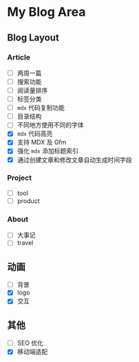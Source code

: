 # My Blog Area

## Blog Layout

### Article

- [ ] 两周一篇
- [ ] 搜索功能
- [ ] 阅读量排序
- [ ] 标签分类
- [ ] `mdx` 代码复制功能
- [ ] 目录结构
- [ ] 不同地方使用不同的字体
- [x] `mdx` 代码高亮
- [x] 支持 MDX 及 Gfm
- [x] 强化 `mdx` 添加标题索引
- [x] 通过创建文章和修改文章自动生成时间字段

### Project

- [ ] tool
- [ ] product

### About

- [ ] 大事记
- [ ] travel

## 动画

- [ ] 背景
- [x] logo
- [x] 交互

## 其他

- [ ] SEO 优化
- [x] 移动端适配
